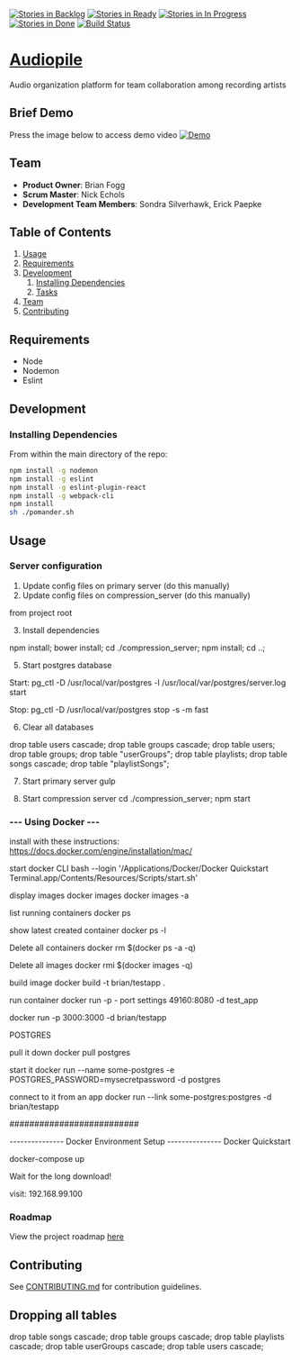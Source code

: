 [![Stories in Backlog](https://badge.waffle.io/BuoyantPyramid/buoyantpyramid.svg?label=backlogy&title=Backlog)](http://waffle.io/BuoyantPyramid/buoyantpyramid)
[![Stories in Ready](https://badge.waffle.io/BuoyantPyramid/buoyantpyramid.svg?label=ready&title=Ready)](http://waffle.io/BuoyantPyramid/buoyantpyramid)
[![Stories in In Progress](https://badge.waffle.io/BuoyantPyramid/buoyantpyramid.svg?label=In%20Progress&title=In%20Progress)](http://waffle.io/BuoyantPyramid/buoyantpyramid)
[![Stories in Done](https://badge.waffle.io/BuoyantPyramid/buoyantpyramid.svg?label=done&title=Done)](http://waffle.io/BuoyantPyramid/buoyantpyramid)
[![Build Status](https://travis-ci.org/BuoyantPyramid/buoyantpyramid.svg?branch=master)](https://travis-ci.org/BuoyantPyramid/buoyantpyramid)

# [Audiopile](http://audiopile.rocks)

Audio organization platform for team collaboration among recording artists

## Brief Demo
Press the image below to access demo video
[![Demo](http://i.imgur.com/GhqG14C.png)](https://www.youtube.com/watch?v=eFnGx2wbRRE "Demo - Playing Songs")

## Team
  - __Product Owner__: Brian Fogg
  - __Scrum Master__: Nick Echols
  - __Development Team Members__: Sondra Silverhawk, Erick Paepke

## Table of Contents

1. [Usage](#Usage)
1. [Requirements](#requirements)
1. [Development](#development)
    1. [Installing Dependencies](#installing-dependencies)
    1. [Tasks](#tasks)
1. [Team](#team)
1. [Contributing](#contributing)


## Requirements

- Node
- Nodemon
- Eslint

## Development

### Installing Dependencies

From within the main directory of the repo:

```sh
npm install -g nodemon
npm install -g eslint
npm install -g eslint-plugin-react
npm install -g webpack-cli
npm install
sh ./pomander.sh
```



## Usage
### Server configuration


1. Update config files on primary server
  (do this manually)
2. Update config files on compression_server
  (do this manually)

from project root

3. Install dependencies

  npm install;
  bower install;
  cd ./compression_server;
  npm install;
  cd ..;


5. Start postgres database
  
  Start:
  pg_ctl -D /usr/local/var/postgres -l /usr/local/var/postgres/server.log start
  
  Stop:
  pg_ctl -D /usr/local/var/postgres stop -s -m fast

6. Clear all databases
  
  drop table users cascade; drop table groups cascade; drop table users; drop table groups; drop table "userGroups"; drop table playlists; drop table songs cascade; drop table "playlistSongs";

7. Start primary server
  gulp

8. Start compression server
  cd ./compression_server;
  npm start

### --- Using Docker ---


install with these instructions:
  https://docs.docker.com/engine/installation/mac/

start docker CLI
  bash --login '/Applications/Docker/Docker Quickstart Terminal.app/Contents/Resources/Scripts/start.sh'

display images
  docker images
  docker images -a

list running containers
  docker ps

show latest created container
  docker ps -l



Delete all containers
  docker rm $(docker ps -a -q)

Delete all images
  docker rmi $(docker images -q)

build image
  docker build -t brian/testapp .

run container
  docker run
    -p - port settings 
    49160:8080
    -d 
    test_app

docker run -p 3000:3000 -d brian/testapp

POSTGRES

pull it down
  docker pull postgres

start it
  docker run --name some-postgres -e POSTGRES_PASSWORD=mysecretpassword -d postgres

connect to it from an app
  docker run --link some-postgres:postgres -d brian/testapp

##########################

--------------- Docker Environment Setup ---------------
Docker Quickstart

docker-compose up

Wait for the long download!

visit: 192.168.99.100


### Roadmap

View the project roadmap [here](https://github.com/BuoyantPyramid/buoyantpyramid/issues)


## Contributing

See [CONTRIBUTING.md](CONTRIBUTING.md) for contribution guidelines.

## Dropping all tables
drop table songs cascade;
drop table groups cascade;
drop table playlists cascade;
drop table userGroups cascade;
drop table users cascade;
